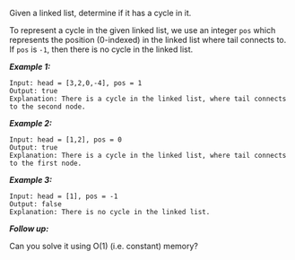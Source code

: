 Given a linked list, determine if it has a cycle in it.

To represent a cycle in the given linked list, we use an integer `pos` which represents the position (0-indexed) in the linked list where tail connects to. If `pos` is `-1`, then there is no cycle in the linked list.



***Example 1:***
```
Input: head = [3,2,0,-4], pos = 1
Output: true
Explanation: There is a cycle in the linked list, where tail connects to the second node.
```

***Example 2:***
```
Input: head = [1,2], pos = 0
Output: true
Explanation: There is a cycle in the linked list, where tail connects to the first node.
```

***Example 3:***
```
Input: head = [1], pos = -1
Output: false
Explanation: There is no cycle in the linked list.
```



***Follow up:***

Can you solve it using O(1) (i.e. constant) memory?
